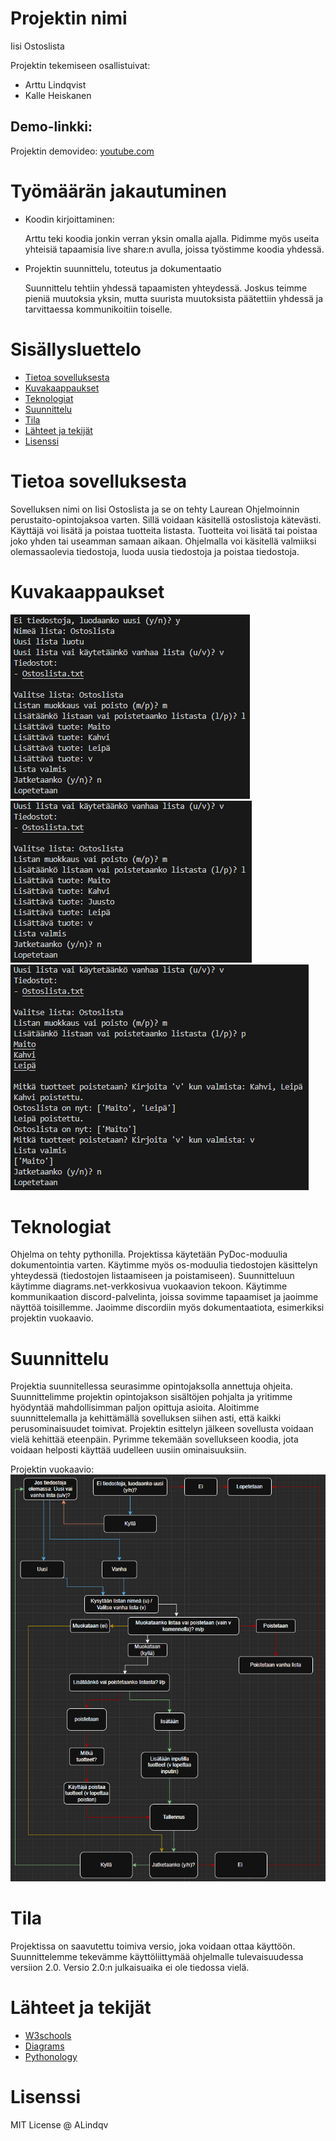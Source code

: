 
# Projektin nimi

Iisi Ostoslista

Projektin tekemiseen osallistuivat:
- Arttu Lindqvist
- Kalle Heiskanen

## Demo-linkki:  
Projektin demovideo: [youtube.com](https://youtu.be/YDnR8RC99jo)

# Työmäärän jakautuminen

- Koodin kirjoittaminen:

    Arttu teki koodia jonkin verran yksin omalla ajalla. 
    Pidimme myös useita yhteisiä tapaamisia live share:n avulla, joissa työstimme koodia yhdessä.

- Projektin suunnittelu, toteutus ja dokumentaatio

    Suunnittelu tehtiin yhdessä tapaamisten yhteydessä. Joskus teimme pieniä muutoksia yksin, mutta suurista muutoksista päätettiin yhdessä ja tarvittaessa kommunikoitiin toiselle.

# Sisällysluettelo

- [Tietoa sovelluksesta](#tietoa-sovelluksesta)
- [Kuvakaappaukset](#kuvakaappaukset)
- [Teknologiat](#teknologiat)
- [Suunnittelu](#suunittelu)
- [Tila](#tila)
- [Lähteet ja tekijät](#lähteet-ja-tekijät)  
- [Lisenssi](#lisenssi) 

# Tietoa sovelluksesta

Sovelluksen nimi on Iisi Ostoslista ja se on tehty Laurean Ohjelmoinnin perustaito-opintojaksoa varten. 
Sillä voidaan käsitellä ostoslistoja kätevästi. Käyttäjä voi lisätä ja poistaa tuotteita listasta. 
Tuotteita voi lisätä tai poistaa joko yhden tai useamman samaan aikaan. Ohjelmalla voi käsitellä valmiiksi olemassaolevia tiedostoja, luoda uusia tiedostoja ja poistaa tiedostoja. 

# Kuvakaappaukset

![Ohjelman toimintaa: Tuotteiden lisääminen 1](/kuvat//kuvankaappaukset/Ohjelma_toiminta_tuotteiden_lisays1.png "Tuotteiden lisäystä") 
![Ohjelman toimintaa: Tuotteiden lisääminen 2](/kuvat//kuvankaappaukset/Ohjelma_toiminta_tuotteiden_lisays2.png "Tuotteiden lisäystä") 
![Ohjelman toimintaa: Tuotteiden poistaminen 1](/kuvat//kuvankaappaukset/Ohjelma_toiminta_tuotteiden_poisto.png "Tuotteiden poistamista")

# Teknologiat

Ohjelma on tehty pythonilla. Projektissa käytetään PyDoc-moduulia dokumentointia varten. Käytimme myös os-moduulia tiedostojen käsittelyn yhteydessä (tiedostojen listaamiseen ja poistamiseen).
Suunnitteluun käytimme diagrams.net-verkkosivua vuokaavion tekoon.
Käytimme kommunikaation discord-palvelinta, joissa sovimme tapaamiset ja jaoimme näyttöä toisillemme. Jaoimme discordiin myös dokumentaatiota, esimerkiksi projektin vuokaavio.

# Suunnittelu

Projektia suunnitellessa seurasimme opintojaksolla annettuja ohjeita. Suunnittelimme projektin opintojakson sisältöjen pohjalta ja yritimme hyödyntää mahdollisimman paljon opittuja asioita. 
Aloitimme suunnittelemalla ja kehittämällä sovelluksen siihen asti, että kaikki perusominaisuudet toimivat. 
Projektin esittelyn jälkeen sovellusta voidaan vielä kehittää eteenpäin. Pyrimme tekemään sovellukseen koodia, jota voidaan helposti käyttää uudelleen uusiin ominaisuuksiin.

Projektin vuokaavio: 
![Projektin Vuokaavio](/kuvat/vuokaavio.png "Projektin vuokaavio")

# Tila

Projektissa on saavutettu toimiva versio, joka voidaan ottaa käyttöön. Suunnittelemme tekevämme käyttöliittymää ohjelmalle tulevaisuudessa versiion 2.0. Versio 2.0:n julkaisuaika ei ole tiedossa vielä.

# Lähteet ja tekijät

- [W3schools](https://www.w3schools.com/python/default.asp)  
- [Diagrams](https://app.diagrams.net/)
- [Pythonology](https://pythonology.eu/how-to-use-pydoc-to-generate-documentation-in-python/)

# Lisenssi

MIT License @ ALindqv